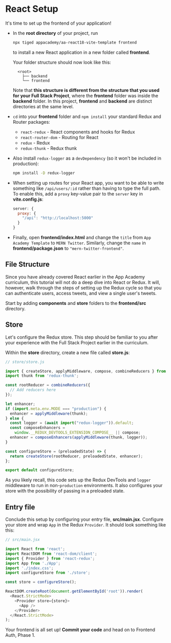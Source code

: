 # React Setup

It's time to set up the frontend of your application!

- In the **root directory** of your project, run
  
  ```sh
  npx tiged appacademy/aa-react18-vite-template frontend
  ```

  to install a new React application in a new folder called __frontend__.

  Your folder structure should now look like this:

  ```plaintext
    <root>
      ├── backend
      └── frontend
  ```

  Note that **this structure is different from the structure that you used for
  your Full Stack Project**, where the __frontend__ folder was inside the
  __backend__ folder. In this project, __frontend__ and __backend__ are distinct
  directories at the same level.

- `cd` into your __frontend__ folder and `npm install` your standard Redux and
  Router packages:
  - `react-redux` - React components and hooks for Redux
  - `react-router-dom` - Routing for React
  - `redux` - Redux
  - `redux-thunk` - Redux thunk

- Also install `redux-logger` as a `devDependency` (so it won't be included in
  production):

  ```sh
  npm install -D redux-logger
  ```

- When setting up routes for your React app, you want to be able to write
  something like `/api/users/:id` rather than having to type the full path. To
  enable this, add a `proxy` key-value pair to the `server` key in __vite.config.js__:
  
  ```js
  server: {
    proxy: {
      "/api": "http://localhost:5000"
    }
  }
  ```

- Finally, open __frontend/index.html__ and change the `title` from `App Academy
  Template` to `MERN Twitter`. Similarly, change the `name` in
  __frontend/package.json__ to `"mern-twitter-frontend"`.

## File Structure

Since you have already covered React earlier in the App Academy curriculum, this
tutorial will not do a deep dive into React or Redux. It will, however, walk
through the steps of setting up the Redux cycle so that you can authenticate
users, access tweets, and view a single user's tweets.

Start by adding __components__ and __store__ folders to the __frontend/src__
directory.

## Store

Let's configure the Redux store. This step should be familiar to you after your
experience with the Full Stack Project earlier in the curriculum.

Within the __store__ directory, create a new file called __store.js__:

```js
// store/store.js

import { createStore, applyMiddleware, compose, combineReducers } from 'redux';
import thunk from 'redux-thunk';

const rootReducer = combineReducers({
  // Add reducers here
});

let enhancer;
if (import.meta.env.MODE === "production") {
  enhancer = applyMiddleware(thunk);
} else {
  const logger = (await import("redux-logger")).default;
  const composeEnhancers =
    window.__REDUX_DEVTOOLS_EXTENSION_COMPOSE__ || compose;
  enhancer = composeEnhancers(applyMiddleware(thunk, logger));
}

const configureStore = (preloadedState) => {
  return createStore(rootReducer, preloadedState, enhancer);
};

export default configureStore;
```

As you likely recall, this code sets up the Redux DevTools and `logger`
middleware to run in non-`production` environments. It also configures your
store with the possibility of passing in a preloaded state.

## Entry file

Conclude this setup by configuring your entry file, __src/main.jsx__. Configure your store and wrap `App` in the Redux
`Provider`. It should look something like this:

```js
// src/main.jsx

import React from 'react';
import ReactDOM from 'react-dom/client';
import { Provider } from 'react-redux';
import App from './App';
import './index.css';
import configureStore from './store';

const store = configureStore();

ReactDOM.createRoot(document.getElementById('root')).render(
  <React.StrictMode>
    <Provider store={store}>
      <App />
    </Provider>
  </React.StrictMode>
);
```

Your frontend is all set up! **Commit your code** and head on to Frontend Auth,
Phase 1.
